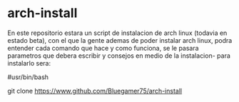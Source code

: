 # arch-install
En este repositorio estara un script de instalacion de arch linux (todavia en estado beta), con el que la gente ademas de poder instalar arch linux, podra entender cada comando que hace y como funciona, se le pasara parametros que debera escribir y consejos en medio de la instalacion- para instalarlo sera:

#usr/bin/bash

git clone https://www.github.com/Bluegamer75/arch-install


